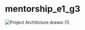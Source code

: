 # mentorship_e1_g3


![Project Architicture drawio (1)](https://github.com/MohamedRefaat90/Mentorship-E1-G3/assets/17452295/12411716-bb2a-4794-833a-c6dc112600c9)
